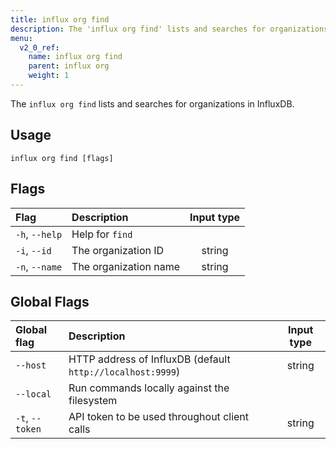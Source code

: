 ```yaml
---
title: influx org find
description: The 'influx org find' lists and searches for organizations in InfluxDB.
menu:
  v2_0_ref:
    name: influx org find
    parent: influx org
    weight: 1
---
```


The `influx org find` lists and searches for organizations in InfluxDB.

## Usage
```
influx org find [flags]
```

## Flags
| Flag           | Description           | Input type  |
|:----           |:-----------           |:----------: |
| `-h`, `--help` | Help for `find`         |             |
| `-i`, `--id`   | The organization ID   | string      |
| `-n`, `--name` | The organization name | string      |

## Global Flags
| Global flag     | Description                                                | Input type |
|:-----------     |:-----------                                                |:----------:|
| `--host`        | HTTP address of InfluxDB (default `http://localhost:9999`) | string     |
| `--local`       | Run commands locally against the filesystem                |            |
| `-t`, `--token` | API token to be used throughout client calls               | string     |
